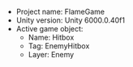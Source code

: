 <!-- UNITY CODE ASSIST INSTRUCTIONS START -->
- Project name: FlameGame
- Unity version: Unity 6000.0.40f1
- Active game object:
  - Name: Hitbox
  - Tag: EnemyHitbox
  - Layer: Enemy
<!-- UNITY CODE ASSIST INSTRUCTIONS END -->